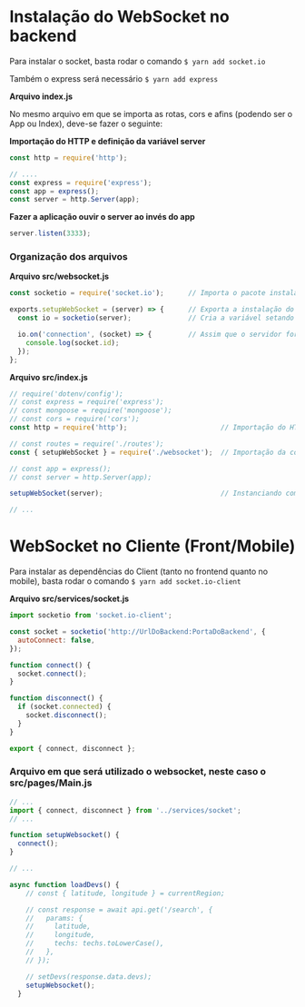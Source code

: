 # Instalação do WebSocket no backend

Para instalar o socket, basta rodar o comando `$ yarn add socket.io`

Também o express será necessário `$ yarn add express`

**Arquivo index.js**

No mesmo arquivo em que se importa as rotas, cors e afins (podendo ser o App ou Index), deve-se fazer o seguinte:

**Importação do HTTP e definição da variável server**

```js
const http = require('http');

// ....
const express = require('express');
const app = express();
const server = http.Server(app);
```

**Fazer a aplicação ouvir o server ao invés do app**

```js
server.listen(3333);
```

### Organização dos arquivos

**Arquivo src/websocket.js**
```js
const socketio = require('socket.io');      // Importa o pacote instalado anteriormente

exports.setupWebSocket = (server) => {      // Exporta a instalação do WebSocket (não como padrão) recebendo o server como parâmetro
  const io = socketio(server);              // Cria a variável setando o server como objeto do socket

  io.on('connection', (socket) => {         // Assim que o servidor for conectado, ele recebe o socket e dispara uma função
    console.log(socket.id);
  });
};
```

**Arquivo src/index.js**

```js
// require('dotenv/config');
// const express = require('express');
// const mongoose = require('mongoose');
// const cors = require('cors');
const http = require('http');                       // Importação do HTTP citado anteriormente

// const routes = require('./routes');
const { setupWebSocket } = require('./websocket');  // Importação da configuração do WebSocket

// const app = express();
// const server = http.Server(app);

setupWebSocket(server);                             // Instanciando como servidor do websocket e enviando para o arquivo de configurações externo

// ...
```

# WebSocket no Cliente (Front/Mobile)

Para instalar as dependências do Client (tanto no frontend quanto no mobile), basta rodar o comando `$ yarn add socket.io-client`

**Arquivo src/services/socket.js**

```js
import socketio from 'socket.io-client';

const socket = socketio('http://UrlDoBackend:PortaDoBackend', {
  autoConnect: false,
});

function connect() {
  socket.connect();
}

function disconnect() {
  if (socket.connected) {
    socket.disconnect();
  }
}

export { connect, disconnect };

```

### Arquivo em que será utilizado o websocket, neste caso o src/pages/Main.js

```js
// ...
import { connect, disconnect } from '../services/socket';
// ...

function setupWebsocket() {
  connect();
}

// ...

async function loadDevs() {
    // const { latitude, longitude } = currentRegion;

    // const response = await api.get('/search', {
    //   params: {
    //     latitude,
    //     longitude,
    //     techs: techs.toLowerCase(),
    //   },
    // });

    // setDevs(response.data.devs);
    setupWebsocket();
  }
```
